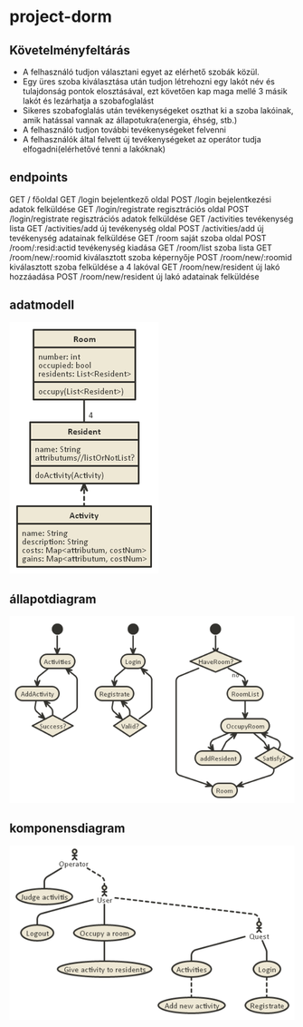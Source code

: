 # project-dorm
## Követelményfeltárás
- A felhasználó tudjon választani egyet az elérhető szobák közül. 
- Egy üres szoba kiválasztása után tudjon létrehozni egy lakót név és tulajdonság pontok elosztásával, ezt követően kap maga mellé 3 másik lakót  és lezárhatja a szobafoglalást
- Sikeres szobafoglalás után tevékenységeket oszthat ki a szoba lakóinak, amik hatással vannak az állapotukra(energia, éhség, stb.)
- A felhasználó tudjon további tevékenységeket felvenni
- A felhasználók által felvett új tevékenységeket az operátor tudja elfogadni(elérhetővé tenni a lakóknak)

## endpoints
GET     /                   főoldal
GET     /login              bejelentkező oldal
POST    /login              bejelentkezési adatok felküldése
GET     /login/registrate   regisztrációs oldal
POST    /login/registrate   regisztrációs adatok felküldése
GET     /activities         tevékenység lista
GET     /activities/add     új tevékenység oldal
POST    /activities/add     új tevékenység adatainak felküldése
GET     /room               saját szoba oldal
POST    /room/:resid:actid  tevékenység kiadása
GET     /room/list          szoba lista
GET     /room/new/:roomid   kiválasztott szoba képernyője
POST    /room/new/:roomid   kiválasztott szoba felküldése a 4 lakóval
GET     /room/new/resident  új lakó hozzáadása
POST    /room/new/resident  új lakó adatainak felküldése

## adatmodell

![adatmodell](docs/images/adatmodell.png)

## állapotdiagram

![állapotdiagram](docs/images/allapotdiagram.png)

## komponensdiagram

![komponensdiagram](docs/images/komponensdiagram.png)